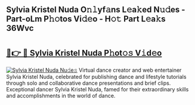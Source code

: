 ## Sylvia Kristel Nuda O𝚗𝚕yf𝚊ns L𝚎a𝚔ed N𝚞𝚍es - Part-oLm P𝚑𝚘tos Vi𝚍𝚎o - H𝚘𝚝 Part L𝚎a𝚔s 36Wvc

# <h2><a href="http://kfbawub.oniu.top/?m=Sylvia+Kristel+Nuda">🔗👉 🔴 Sylvia Kristel Nuda P𝚑ot𝚘𝚜 V𝚒d𝚎o</a></h2>

[![Sylvia Kristel Nuda Nu𝚍e𝚜](https://i.imgur.com/0qMVB7G.gif)](http://kfbawub.oniu.top/?m=Sylvia+Kristel+Nuda)
Virtual dance creator and web entertainer Sylvia Kristel Nuda, celebrated for publishing dance and lifestyle tutorials through solo and collaborative dance presentations and brief clips. Exceptional dancer Sylvia Kristel Nuda, famed for their extraordinary skills and accomplishments in the world of dance.  

